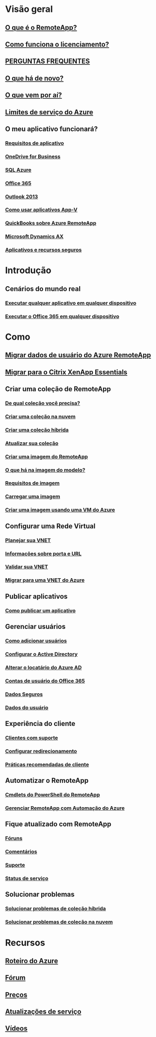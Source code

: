 # Visão geral
## [O que é o RemoteApp?](remoteapp-whatis.md)
## [Como funciona o licenciamento?](remoteapp-licensing.md)
## [PERGUNTAS FREQUENTES](remoteapp-faq.md)
## [O que há de novo?](remoteapp-whatsnew.md)
## [O que vem por aí?](remoteapp-roadmap.md)
## [Limites de serviço do Azure](../azure-subscription-service-limits.md)
## O meu aplicativo funcionará?
### [Requisitos de aplicativo](remoteapp-appreqs.md)
### [OneDrive for Business](remoteapp-onedrive.md)
### [SQL Azure](remoteapp-sql.md)
### [Office 365](remoteapp-o365.md)
### [Outlook 2013](remoteapp-outlook.md)
### [Como usar aplicativos App-V](remoteapp-appv.md)
### [QuickBooks sobre Azure RemoteApp](remoteapp-quickbooks.md)
### [Microsoft Dynamics AX](https://mbs.microsoft.com/customersource/global/ax/learning/documentation/msdax2012r3azremappprg)
### [Aplicativos e recursos seguros](remoteapp-secure.md)


# Introdução
## Cenários do mundo real
### [Executar qualquer aplicativo em qualquer dispositivo](remoteapp-anyapp.md)
### [Executar o Office 365 em qualquer dispositivo](remoteapp-tutorial-o365anywhere.md)

# Como

## [Migrar dados de usuário do Azure RemoteApp](remoteapp-migrate.md)
## [Migrar para o Citrix XenApp Essentials](remoteapp-migrate-citrix.md)
## Criar uma coleção de RemoteApp
### [De qual coleção você precisa?](remoteapp-collections.md)
### [Criar uma coleção na nuvem](remoteapp-create-cloud-deployment.md)
### [Criar uma coleção híbrida](remoteapp-create-hybrid-deployment.md)
### [Atualizar sua coleção](remoteapp-update.md)
### [Criar uma imagem do RemoteApp](remoteapp-imageoptions.md)
### [O que há na imagem do modelo?](remoteapp-images.md)
### [Requisitos de imagem](remoteapp-imagereqs.md)
### [Carregar uma imagem](remoteapp-uploadimage.md)
### [Criar uma imagem usando uma VM do Azure](remoteapp-image-on-azurevm.md)
## Configurar uma Rede Virtual
### [Planejar sua VNET](remoteapp-planvnet.md)
### [Informações sobre porta e URL](remoteapp-ports.md)
### [Validar sua VNET](remoteapp-vnet.md)
### [Migrar para uma VNET do Azure](remoteapp-migratevnet.md)
## Publicar aplicativos
### [Como publicar um aplicativo](remoteapp-publish.md)
## Gerenciar usuários
### [Como adicionar usuários](remoteapp-user.md)
### [Configurar o Active Directory](remoteapp-ad.md)
### [Alterar o locatário do Azure AD](remoteapp-changetenant.md)
### [Contas de usuário do Office 365](remoteapp-o365user.md)
### [Dados Seguros](remoteapp-secureaccess.md)
### [Dados do usuário](remoteapp-upd.md)
## Experiência do cliente
### [Clientes com suporte](remoteapp-clients.md)
### [Configurar redirecionamento](remoteapp-redirection.md)
### [Práticas recomendadas de cliente](remoteapp-clientbestpractices.md)
## Automatizar o RemoteApp
### [Cmdlets do PowerShell do RemoteApp](remoteapp-tutorial-arawithpowershell.md)
### [Gerenciar RemoteApp com Automação do Azure](automation-manage-remote-app.md)
## Fique atualizado com RemoteApp
### [Fóruns](http://feedback.azure.com/forums/247748-azure-remoteapp)
### [Comentários](http://feedback.azure.com/forums/247748-azure-remoteapp)
### [Suporte](https://azure.microsoft.com/support/plans/)
### [Status de serviço](https://azure.microsoft.com/status/)
## Solucionar problemas
### [Solucionar problemas de coleção híbrida](remoteapp-hybridtrouble.md)
### [Solucionar problemas de coleção na nuvem](remoteapp-cloudtrouble.md)

# Recursos
## [Roteiro do Azure](https://azure.microsoft.com/roadmap/)
## [Fórum](https://social.msdn.microsoft.com/Forums/home?forum=AzureRemoteApp)
## [Preços](https://azure.microsoft.com/pricing/details/remoteapp/)
## [Atualizações de serviço](https://azure.microsoft.com/updates/?product=remoteapp)
## [Vídeos](https://azure.microsoft.com/documentation/videos/index/?services=remoteapp)
